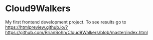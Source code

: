 # Cloud9Walkers
My first frontend development project.
To see results go to https://htmlpreview.github.io/?https://github.com/BrianSohn/Cloud9Walkers/blob/master/index.html
